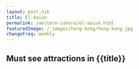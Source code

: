```yaml
---
layout: post.njk
title: El Aaiun
permalink: /western-sahara/el-aaiun.html
featuredImage: /_images/hong-kong/hong-kong.jpg
changeFreq: weekly
---
```

## Must see attractions in {{title}}